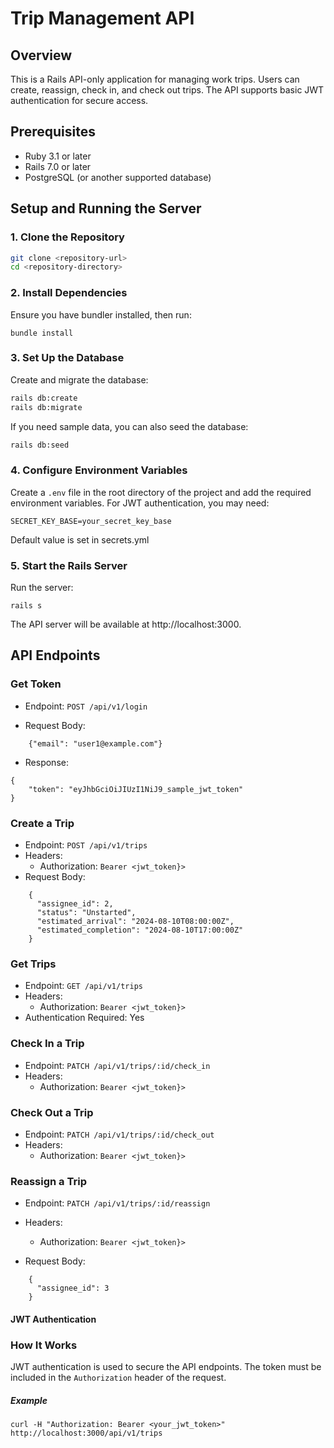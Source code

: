 # Trip Management API

## Overview

This is a Rails API-only application for managing work trips. Users can create, reassign, check in, and check out trips. The API supports basic JWT authentication for secure access.

## Prerequisites

- Ruby 3.1 or later
- Rails 7.0 or later
- PostgreSQL (or another supported database)

## Setup and Running the Server

### 1. Clone the Repository

```bash
git clone <repository-url>
cd <repository-directory>
```

###  2. Install Dependencies
Ensure you have bundler installed, then run:

```
bundle install
```

### 3. Set Up the Database
Create and migrate the database:
```bash
rails db:create
rails db:migrate
````
If you need sample data, you can also seed the database:

```bash
rails db:seed
```
### 4. Configure Environment Variables
Create a `.env` file in the root directory of the project and add the required environment variables. For JWT authentication, you may need:

```
SECRET_KEY_BASE=your_secret_key_base
```
Default value is set in secrets.yml

### 5. Start the Rails Server
Run the server:

```
rails s
```
The API server will be available at http://localhost:3000.

## API Endpoints

### Get Token
- Endpoint: `POST /api/v1/login`

- Request Body:

```
    {"email": "user1@example.com"}
```
- Response:
```
{
    "token": "eyJhbGciOiJIUzI1NiJ9_sample_jwt_token"
}
```

### Create a Trip
- Endpoint: `POST /api/v1/trips`
- Headers:
    - Authorization: `Bearer <jwt_token}>`
- Request Body:

```
    {
      "assignee_id": 2,
      "status": "Unstarted",
      "estimated_arrival": "2024-08-10T08:00:00Z",
      "estimated_completion": "2024-08-10T17:00:00Z"
    }
```


### Get Trips
- Endpoint: `GET /api/v1/trips`
- Headers:
    - Authorization: `Bearer <jwt_token}>`
- Authentication Required: Yes

### Check In a Trip
- Endpoint: `PATCH /api/v1/trips/:id/check_in`
- Headers:
    - Authorization: `Bearer <jwt_token}>`

### Check Out a Trip
- Endpoint: `PATCH /api/v1/trips/:id/check_out`
- Headers:
    - Authorization: `Bearer <jwt_token}>`

### Reassign a Trip
- Endpoint: `PATCH /api/v1/trips/:id/reassign`
- Headers:
    - Authorization: `Bearer <jwt_token}>`

- Request Body:
```
    {
      "assignee_id": 3
    }
```

#### JWT Authentication
### How It Works
JWT authentication is used to secure the API endpoints. The token must be included in the `Authorization` header of the request.

##### Example
```
curl -H "Authorization: Bearer <your_jwt_token>" http://localhost:3000/api/v1/trips
```
